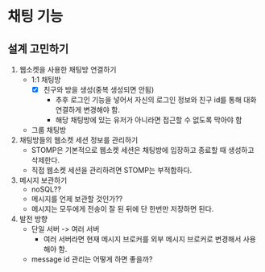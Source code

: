 # 채팅 기능

## 설계 고민하기
1. 웹소켓을 사용한 채팅방 연결하기
   - 1:1 채팅방
     - [x] 친구와 방을 생성(중복 생성되면 안됨)
       - 추후 로그인 기능을 넣어서 자신의 로그인 정보와 친구 id를 통해 대화 연결하게 변경해야 함.
       - 해당 채팅방에 있는 유저가 아니라면 접근할 수 없도록 막아야 함
   - 그룹 채팅방
2. 채팅방들의 웹소켓 세션 정보를 관리하기
    - STOMP은 기본적으로 웹소켓 세션은 채팅방에 입장하고 종료할 때 생성하고 삭제한다.
    - 직접 웹소켓 세션을 관리하려면 STOMP는 부적합하다.
3. 메시지 보관하기
    - noSQL??
    - 메시지를 언제 보관할 것인가??
    - 메시지는 모두에게 전송이 잘 된 뒤에 단 한번만 저장하면 된다.
4. 발전 방향
   - 단일 서버 -> 여러 서버
     - 여러 서버라면 현재 메시지 브로커를 외부 메시지 브로커로 변경해서 사용해야 함.
   - message id 관리는 어떻게 하면 좋을까?
